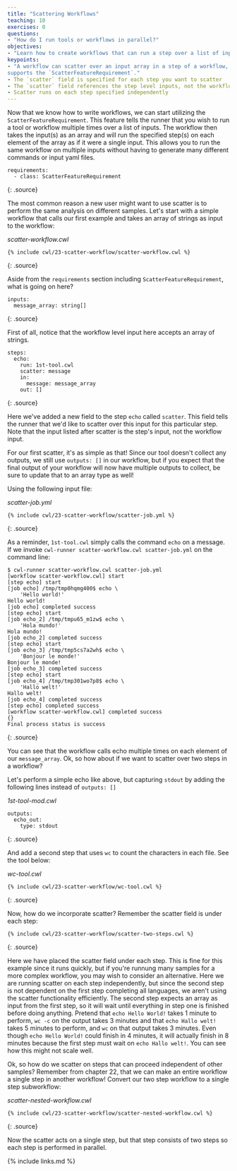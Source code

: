 ```yaml
---
title: "Scattering Workflows"
teaching: 10
exercises: 0
questions:
- "How do I run tools or workflows in parallel?"
objectives:
- "Learn how to create workflows that can run a step over a list of inputs."
keypoints:
- "A workflow can scatter over an input array in a step of a workflow, if the workflow engine
supports the `ScatterFeatureRequirement`."
- The `scatter` field is specified for each step you want to scatter
- The `scatter` field references the step level inputs, not the workflow inputs
- Scatter runs on each step specified independently
---
```

Now that we know how to write workflows, we can start utilizing the `ScatterFeatureRequirement`.
This feature tells the runner that you wish to run a tool or workflow multiple times over a list
of inputs. The workflow then takes the input(s) as an array and will run the specified step(s) 
on each element of the array as if it were a single input. This allows you to run the same workflow
on multiple inputs without having to generate many different commands or input yaml files.

~~~
requirements:
  - class: ScatterFeatureRequirement
~~~
{: .source}

The most common reason a new user might want to use scatter is to perform the same analysis on 
different samples. Let's start with a simple workflow that calls our first example and takes 
an array of strings as input to the workflow:

*scatter-workflow.cwl*

~~~
{% include cwl/23-scatter-workflow/scatter-workflow.cwl %}
~~~
{: .source}

Aside from the `requirements` section including `ScatterFeatureRequirement`, what is
going on here?

~~~
inputs:
  message_array: string[] 
~~~
{: .source}

First of all, notice that the workflow level input here accepts an array of strings.

~~~
steps:
  echo:
    run: 1st-tool.cwl
    scatter: message
    in:
      message: message_array
    out: []
~~~
{: .source}

Here we've added a new field to the step `echo` called `scatter`. This field tells the
runner that we'd like to scatter over this input for this particular step. Note that
the input listed after scatter is the step's input, not the workflow input. 

For our first scatter, it's as simple as that! Since our tool doesn't collect any outputs, we
still use `outputs: []` in our workflow, but if you expect that the final output of your 
workflow will now have multiple outputs to collect, be sure to update that to an array type
as well!

Using the following input file:

*scatter-job.yml*

~~~
{% include cwl/23-scatter-workflow/scatter-job.yml %}
~~~
{: .source}

As a reminder, `1st-tool.cwl` simply calls the command `echo` on a message. If we invoke
`cwl-runner scatter-workflow.cwl scatter-job.yml` on the command line:

~~~
$ cwl-runner scatter-workflow.cwl scatter-job.yml 
[workflow scatter-workflow.cwl] start
[step echo] start
[job echo] /tmp/tmp0hqmg400$ echo \
    'Hello world!'
Hello world!
[job echo] completed success
[step echo] start
[job echo_2] /tmp/tmpu65_m1zw$ echo \
    'Hola mundo!'
Hola mundo!
[job echo_2] completed success
[step echo] start
[job echo_3] /tmp/tmp5cs7a2wh$ echo \
    'Bonjour le monde!'
Bonjour le monde!
[job echo_3] completed success
[step echo] start
[job echo_4] /tmp/tmp301wo7p8$ echo \
    'Hallo welt!'
Hallo welt!
[job echo_4] completed success
[step echo] completed success
[workflow scatter-workflow.cwl] completed success
{}
Final process status is success
~~~ 
{: .source}

You can see that the workflow calls echo multiple times on each element of our 
`message_array`. Ok, so how about if we want to scatter over two steps in a workflow?

Let's perform a simple echo like above, but capturing `stdout` by adding the following 
lines instead of `outputs: []`

*1st-tool-mod.cwl*

~~~
outputs:
  echo_out:
    type: stdout
~~~
{: .source}

And add a second step that uses `wc` to count the characters in each file. See the tool
below:

*wc-tool.cwl*

~~~
{% include cwl/23-scatter-workflow/wc-tool.cwl %}
~~~
{: .source}

Now, how do we incorporate scatter? Remember the scatter field is under each step:

~~~
{% include cwl/23-scatter-workflow/scatter-two-steps.cwl %}
~~~
{: .source}

Here we have placed the scatter field under each step. This is fine for this example since
it runs quickly, but if you're runnung many samples for a more complex workflow, you may 
wish to consider an alternative. Here we are running scatter on each step independently, but
since the second step is not dependent on the first step completing all languages, we aren't
using the scatter functionality efficiently. The second step expects an array as input from 
the first step, so it will wait until everything in step one is finished before doing anything.
Pretend that `echo Hello World!` takes 1 minute to perform, `wc -c` on the output takes 3 minutes 
and that `echo Hallo welt!` takes 5 minutes to perform, and `wc` on that output takes 3 minutes. 
Even though `echo Hello World!` could finish in 4 minutes, it will actually finish in 8 minutes 
because the first step must wait on `echo Hallo welt!`. You can see how this might not scale
well. 

Ok, so how do we scatter on steps that can proceed independent of other samples? Remember from
chapter 22, that we can make an entire workflow a single step in another workflow! Convert our
two step workflow to a single step subworkflow:

*scatter-nested-workflow.cwl*

~~~
{% include cwl/23-scatter-workflow/scatter-nested-workflow.cwl %}
~~~
{: .source}

Now the scatter acts on a single step, but that step consists of two steps so each step is performed
in parallel.

{% include links.md %}
